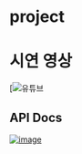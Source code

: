 # project

# 시연 영상
[![유튜브 ](https://youtu.be/Q5m2_jCfVcY)

## API Docs

[![image](https://user-images.githubusercontent.com/54229039/142843496-1438df46-469f-43b3-ab97-efd64539d567.png)](https://dongyeong-kwon.gitbook.io/knu-itec401002-team-06-api-docs/)
